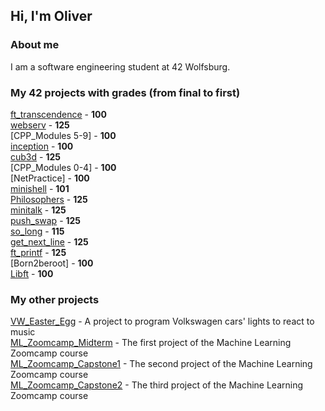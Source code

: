 ## Hi, I'm Oliver

### About me

I am a software engineering student at 42 Wolfsburg.

### My 42 projects with grades (from final to first)
[ft_transcendence](https://github.com/De1iad/master_of_pong) - **100**\
[webserv](https://github.com/De1iad/WebServ) - **125**\
[CPP_Modules 5-9] - **100**\
[inception](https://github.com/De1iad/inception) - **100**\
[cub3d](https://github.com/De1iad/cub3D) - **125**\
[CPP_Modules 0-4] - **100**\
[NetPractice] - **100**\
[minishell](https://github.com/De1iad/minishell) - **101**\
[Philosophers](https://github.com/De1iad/Philosophers) - **125**\
[minitalk](https://github.com/De1iad/minitalk) - **125**\
[push_swap](https://github.com/De1iad/push_swap) - **125**\
[so_long](https://github.com/De1iad/so_long) - **115**\
[get_next_line](https://github.com/De1iad/get_next_line) - **125**\
[ft_printf](https://github.com/De1iad/ft_printf) - **125**\
[Born2beroot] - **100**\
[Libft](https://github.com/De1iad/LibFt) - **100**

### My other projects
[VW_Easter_Egg](https://github.com/De1iad/VW_Easter_Egg) - A project to program Volkswagen cars' lights to react to music\
[ML_Zoomcamp_Midterm](https://github.com/De1iad/ML-Zoomcamp-MidTerm) - The first project of the Machine Learning Zoomcamp course\
[ML_Zoomcamp_Capstone1](https://github.com/De1iad/ML-Zoomcamp-Capstone1) - The second project of the Machine Learning Zoomcamp course\
[ML_Zoomcamp_Capstone2](https://github.com/De1iad/ML-Zoomcamp-Capstone2) - The third project of the Machine Learning Zoomcamp course

<!--
**De1iad/De1iad** is a ✨ _special_ ✨ repository because its `README.md` (this file) appears on your GitHub profile.

Here are some ideas to get you started:

- 🔭 I’m currently working on ...
- 🌱 I’m currently learning ...
- 👯 I’m looking to collaborate on ...
- 🤔 I’m looking for help with ...
- 💬 Ask me about ...
- 📫 How to reach me: ...
- 😄 Pronouns: ...
- ⚡ Fun fact: ...
-->
